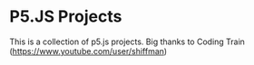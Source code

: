 # P5.JS Projects
This is a collection of p5.js projects.
Big thanks to Coding Train (https://www.youtube.com/user/shiffman)
